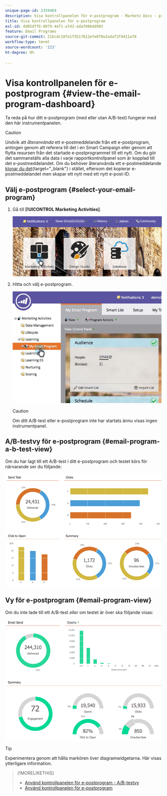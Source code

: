 ```yaml
---
unique-page-id: 2359469
description: Visa kontrollpanelen för e-postprogram - Marketo Docs - produktdokumentation
title: Visa kontrollpanelen för e-postprogram
exl-id: dd05d7f6-8979-4ef1-a7d2-adaf086dd903
feature: Email Programs
source-git-commit: 21bcdc10fe1f3517612efe0f8e2adaf2f4411a70
workflow-type: tm+mt
source-wordcount: '223'
ht-degree: 0%

---
```


# Visa kontrollpanelen för e-postprogram {#view-the-email-program-dashboard}

Ta reda på hur ditt e-postprogram (med eller utan A/B-test) fungerar med den här instrumentpanelen.

>[!CAUTION]
>
>Undvik att _återanvända_ ett e-postmeddelande från ett e-postprogram, antingen genom att referera till det i en Smart Campaign eller genom att flytta resursen från det startade e-postprogrammet till ett nytt. Om du gör det sammanställs alla data i varje rapportkontrollpanel som är kopplad till det e-postmeddelandet. Om du behöver återanvända ett e-postmeddelande [klonar du det](/help/marketo/product-docs/core-marketo-concepts/programs/working-with-programs/clone-an-asset-in-a-program.md){target="_blank"} i stället, eftersom det kopierar e-postmeddelandet men skapar ett nytt med ett nytt e-post-ID.

## Välj e-postprogram {#select-your-email-program}

1. Gå till **[!UICONTROL Marketing Activities]**.

   ![](assets/login-marketing-activities.png)

1. Hitta och välj e-postprogram.

   ![](assets/selectemailprogram.jpg)

   >[!CAUTION]
   >
   >Om ditt A/B-test eller e-postprogram inte har startats ännu visas ingen instrumentpanel.

## A/B-testvy för e-postprogram {#email-program-a-b-test-view}

Om du har lagt till ett A/B-test i ditt e-postprogram och testet körs för närvarande ser du följande:

![](assets/image2014-9-12-14-3a2-3a25.png)

## Vy för e-postprogram {#email-program-view}

Om du inte lade till ett A/B-test _eller_ om testet är över ska följande visas:

![](assets/image2014-9-12-14-3a3-3a3.png)

>[!TIP]
>
>Experimentera genom att hålla markören över diagramwidgetarna. Här visas ytterligare information.

>[!MORELIKETHIS]
>
>* [Använd kontrollpanelen för e-postprogram - A/B-testvy](/help/marketo/product-docs/email-marketing/email-programs/email-program-actions/email-test-a-b-test/use-the-email-program-dashboard-a-b-test-view.md)
>* [Använd kontrollpanelen för e-postprogram](/help/marketo/product-docs/email-marketing/email-programs/email-program-data/use-the-email-program-dashboard.md)
